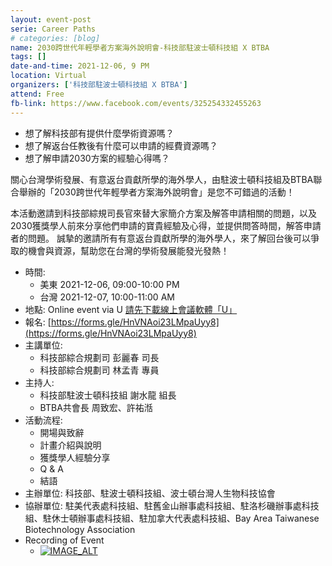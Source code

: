 ```yaml
---
layout: event-post
serie: Career Paths
# categories: [blog]
name: 2030跨世代年輕學者方案海外說明會-科技部駐波士頓科技組 X BTBA
tags: []
date-and-time: 2021-12-06, 9 PM 
location: Virtual
organizers: ['科技部駐波士頓科技組 X BTBA']
attend: Free
fb-link: https://www.facebook.com/events/325254332455263
---
```


- 想了解科技部有提供什麼學術資源嗎？
- 想了解返台任教後有什麼可以申請的經費資源嗎？
- 想了解申請2030方案的經驗心得嗎？  

關心台灣學術發展、有意返台貢獻所學的海外學人，由駐波士頓科技組及BTBA聯合舉辦的「2030跨世代年輕學者方案海外說明會」是您不可錯過的活動！

本活動邀請到科技部綜規司長官來替大家簡介方案及解答申請相關的問題，以及2030獲獎學人前來分享他們申請的寶貴經驗及心得，並提供問答時間，解答申請者的問題。
誠摯的邀請所有有意返台貢獻所學的海外學人，來了解回台後可以爭取的機會與資源，幫助您在台灣的學術發展能發光發熱！

- 時間:
    - 美東 2021-12-06, 09:00-10:00 PM
    - 台灣 2021-12-07, 10:00-11:00 AM
- 地點: Online event via U [請先下載線上會議軟體「U」](https://u.cyberlink.com/download)
- 報名: [https://forms.gle/HnVNAoi23LMpaUyy8](https://forms.gle/HnVNAoi23LMpaUyy8)
- 主講單位:
    - 科技部綜合規劃司 彭麗春 司長
    - 科技部綜合規劃司 林孟青 專員
- 主持人:
    - 科技部駐波士頓科技組 謝水龍 組長
    - BTBA共會長 周致宏、許祐湉
- 活動流程:
    - 開場與致辭
    - 計畫介紹與說明
    - 獲獎學人經驗分享
    - Q & A
    - 結語
- 主辦單位: 科技部、駐波士頓科技組、波士頓台灣人生物科技協會
- 協辦單位: 駐美代表處科技組、駐舊金山辦事處科技組、駐洛杉磯辦事處科技組、駐休士頓辦事處科技組、駐加拿大代表處科技組、Bay Area Taiwanese Biotechnology Association
- Recording of Event
    - [![IMAGE_ALT](https://img.youtube.com/vi/IRgno7GwM4Y/sddefault.jpg)](https://www.youtube.com/watch?v=IRgno7GwM4Y)